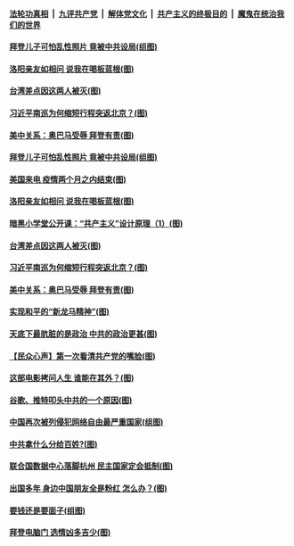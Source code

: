 ####  [法轮功真相](../../../../basic/blob/master/README.md?t=10191302) &nbsp;|&nbsp; [九评共产党](../../../../9ping.md/blob/master/README.md?t=10191302) &nbsp;|&nbsp; [解体党文化](../../../../jtdwh.md/blob/master/README.md?t=10191302)  &nbsp;|&nbsp; [共产主义的终极目的](../../../../gczydzjmd.md/blob/master/README.md?t=10191302) &nbsp;|&nbsp; [魔鬼在统治我们的世界](../../../../mgztzwmdsj.md/blob/master/README.md?t=10191302) 

#### [拜登儿子可怕乱性照片 竟被中共设局(组图)](../pages/p4/949631.md?t=10191302) 

#### [洛阳亲友如相问 说我在喝板蓝根(图)](../pages/p4/949653.md?t=10191302) 

#### [台湾差点因这两人被灭(图)](../pages/p4/949582.md?t=10191302) 


#### [习近平南巡为何缩短行程突返北京？(图)](../pages/p4/949598.md?t=10191302) 

#### [美中关系：奥巴马受辱 拜登有责(图)](../pages/p4/949581.md?t=10191302) 

#### [拜登儿子可怕乱性照片 竟被中共设局(组图)](../pages/p4/949631.md?t=10191302) 

#### [美国来电 疫情两个月之内结束(图)](../pages/p4/949656.md?t=10191302) 

#### [洛阳亲友如相问 说我在喝板蓝根(图)](../pages/p4/949653.md?t=10191302) 

#### [暗黑小学堂公开课：“共产主义”设计原理（1）(图)](../pages/p4/949650.md?t=10191302) 

#### [台湾差点因这两人被灭(图)](../pages/p4/949582.md?t=10191302) 


#### [习近平南巡为何缩短行程突返北京？(图)](../pages/p4/949598.md?t=10191302) 

#### [美中关系：奥巴马受辱 拜登有责(图)](../pages/p4/949581.md?t=10191302) 

#### [实现和平的“新龙马精神”(图)](../pages/p4/949587.md?t=10191302) 

#### [天底下最肮脏的是政治 中共的政治更甚(图)](../pages/p4/949579.md?t=10191302) 

#### [【民众心声】第一次看清共产党的嘴脸(图)](../pages/p4/949084.md?t=10191302) 

#### [这部电影拷问人生 谁能在其外？(图)](../pages/p4/949592.md?t=10191302) 

#### [谷歌、推特叩头中共的一个原因(图)](../pages/p4/949586.md?t=10191302) 

#### [中国再次被列侵犯网络自由最严重国家(组图)](../pages/p4/949480.md?t=10191302) 


#### [中共拿什么分给百姓?(图)](../pages/p4/949497.md?t=10191302) 

#### [联合国数据中心落脚杭州 民主国家定会抵制(图)](../pages/p4/949503.md?t=10191302) 

#### [出国多年 身边中国朋友全是粉红 怎么办？(图)](../pages/p4/949487.md?t=10191302) 

#### [要钱还是要面子(组图)](../pages/p4/949483.md?t=10191302) 

#### [拜登电脑门 选情凶多吉少(图)](../pages/p4/949508.md?t=10191302) 

